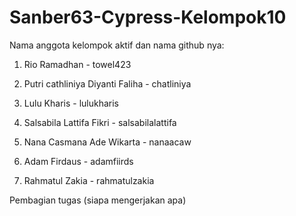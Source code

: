 # Sanber63-Cypress-Kelompok10
Nama anggota kelompok aktif dan nama github nya:

1. Rio Ramadhan - towel423

2. Putri cathliniya Diyanti Faliha - chatliniya

3. Lulu Kharis - lulukharis

4. Salsabila Lattifa Fikri - salsabilalattifa

5. Nana Casmana Ade Wikarta - nanaacaw

6. Adam Firdaus - adamfiirds

7. Rahmatul Zakia - rahmatulzakia

Pembagian tugas (siapa mengerjakan apa)